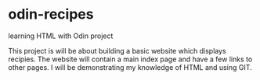 # odin-recipes
learning HTML with Odin project

This project is will be about building a basic website which displays recipies. 
The website will contain a main index page and have a few links to other pages. 
I will be demonstrating my knowledge of HTML and using GIT. 